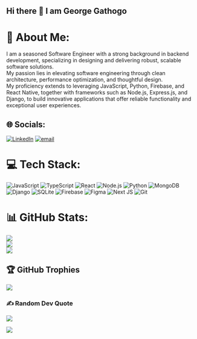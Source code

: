 ## Hi there 👋 I am George Gathogo

# 💫 About Me:
I am a seasoned Software Engineer with a strong background in backend development, specializing in designing and delivering robust, scalable software solutions. <br>My passion lies in elevating software engineering through clean architecture, performance optimization, and thoughtful design.<br> My proficiency extends to leveraging JavaScript, Python, Firebase, and React Native, together with frameworks such as Node.js, Express.js, and Django, to build innovative applications that offer reliable functionality and exceptional user experiences.


## 🌐 Socials:
[![LinkedIn](https://img.shields.io/badge/LinkedIn-%230077B5.svg?logo=linkedin&logoColor=white)](https://linkedin.com/in/george-gathogo-executive) [![email](https://img.shields.io/badge/Email-D14836?logo=gmail&logoColor=white)](mailto:gikumakimere@gmail.com) 

# 💻 Tech Stack:
![JavaScript](https://img.shields.io/badge/javascript-%23323330.svg?style=for-the-badge&logo=javascript&logoColor=%23F7DF1E)
![TypeScript](https://img.shields.io/badge/typescript-%23007ACC.svg?style=for-the-badge&logo=typescript&logoColor=white)
![React](https://img.shields.io/badge/react-%2320232a.svg?style=for-the-badge&logo=react&logoColor=%2361DAFB)
![Node.js](https://img.shields.io/badge/node.js-6DA55F?style=for-the-badge&logo=node.js&logoColor=white)
![Python](https://img.shields.io/badge/python-%2314354C.svg?style=for-the-badge&logo=python&logoColor=white)
![MongoDB](https://img.shields.io/badge/mongodb-%2347A248.svg?style=for-the-badge&logo=mongodb&logoColor=white)
![Django](https://img.shields.io/badge/django-%23092E20.svg?style=for-the-badge&logo=django&logoColor=white)
![SQLite](https://img.shields.io/badge/sqlite-%2307405e.svg?style=for-the-badge&logo=sqlite&logoColor=white)
![Firebase](https://img.shields.io/badge/firebase-%23039BE5.svg?style=for-the-badge&logo=firebase)
![Figma](https://img.shields.io/badge/figma-%23000000.svg?style=for-the-badge&logo=figma&logoColor=white)
![Next JS](https://img.shields.io/badge/next.js-%23000000.svg?style=for-the-badge&logo=next.js&logoColor=white)
![Git](https://img.shields.io/badge/git-%23F05033.svg?style=for-the-badge&logo=git&logoColor=white)

# 📊 GitHub Stats:
![](https://github-readme-stats.vercel.app/api?username=GathogoG&theme=dark&hide_border=false&include_all_commits=false&count_private=false)<br/>
![](https://nirzak-streak-stats.vercel.app/?user=GathogoG&theme=dark&hide_border=false)<br/>
![](https://github-readme-stats.vercel.app/api/top-langs/?username=GathogoG&theme=dark&hide_border=false&include_all_commits=false&count_private=false&layout=compact)

## 🏆 GitHub Trophies
![](https://github-profile-trophy.vercel.app/?username=GathogoG&theme=radical&no-frame=false&no-bg=true&margin-w=4)

### ✍️ Random Dev Quote
![](https://quotes-github-readme.vercel.app/api?type=horizontal&theme=radical)



[![](https://visitcount.itsvg.in/api?id=GathogoG&icon=0&color=0)](https://visitcount.itsvg.in)

